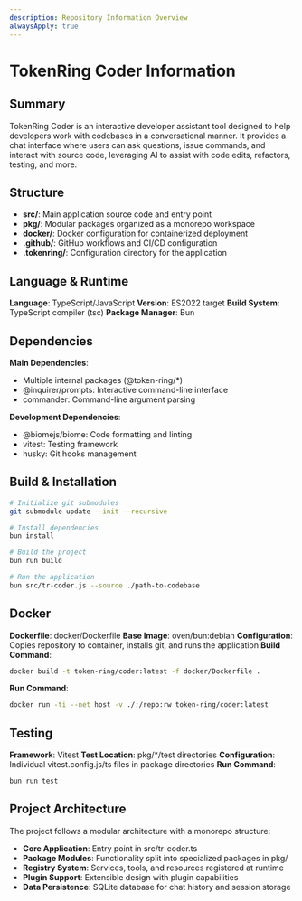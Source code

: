 ```yaml
---
description: Repository Information Overview
alwaysApply: true
---
```


# TokenRing Coder Information

## Summary
TokenRing Coder is an interactive developer assistant tool designed to help developers work with codebases in a conversational manner. It provides a chat interface where users can ask questions, issue commands, and interact with source code, leveraging AI to assist with code edits, refactors, testing, and more.

## Structure
- **src/**: Main application source code and entry point
- **pkg/**: Modular packages organized as a monorepo workspace
- **docker/**: Docker configuration for containerized deployment
- **.github/**: GitHub workflows and CI/CD configuration
- **.tokenring/**: Configuration directory for the application

## Language & Runtime
**Language**: TypeScript/JavaScript
**Version**: ES2022 target
**Build System**: TypeScript compiler (tsc)
**Package Manager**: Bun

## Dependencies
**Main Dependencies**:
- Multiple internal packages (@token-ring/*)
- @inquirer/prompts: Interactive command-line interface
- commander: Command-line argument parsing

**Development Dependencies**:
- @biomejs/biome: Code formatting and linting
- vitest: Testing framework
- husky: Git hooks management

## Build & Installation
```bash
# Initialize git submodules
git submodule update --init --recursive

# Install dependencies
bun install

# Build the project
bun run build

# Run the application
bun src/tr-coder.js --source ./path-to-codebase
```

## Docker
**Dockerfile**: docker/Dockerfile
**Base Image**: oven/bun:debian
**Configuration**: Copies repository to container, installs git, and runs the application
**Build Command**:
```bash
docker build -t token-ring/coder:latest -f docker/Dockerfile .
```
**Run Command**:
```bash
docker run -ti --net host -v ./:/repo:rw token-ring/coder:latest
```

## Testing
**Framework**: Vitest
**Test Location**: pkg/*/test directories
**Configuration**: Individual vitest.config.js/ts files in package directories
**Run Command**:
```bash
bun run test
```

## Project Architecture
The project follows a modular architecture with a monorepo structure:
- **Core Application**: Entry point in src/tr-coder.ts
- **Package Modules**: Functionality split into specialized packages in pkg/
- **Registry System**: Services, tools, and resources registered at runtime
- **Plugin Support**: Extensible design with plugin capabilities
- **Data Persistence**: SQLite database for chat history and session storage